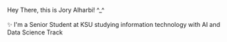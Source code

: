 Hey There, this is Jory Alharbi! ^_^ <br> 
<br>
✨ I'm a Senior Student at KSU studying information technology with AI and Data Science Track 

